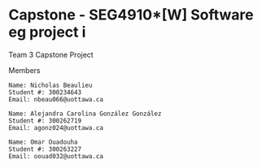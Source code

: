 # Capstone - SEG4910*[W] Software eg project i 
Team 3 Capstone Project

Members

    Name: Nicholas Beaulieu 
    Student #: 300234643 
    Email: nbeau066@uottawa.ca

    Name: Alejandra Carolina González González
    Student #: 300262719
    Email: agonz024@uottawa.ca

    Name: Omar Ouadouha
    Student #: 300263227
    Email: oouad032@uottawa.ca
